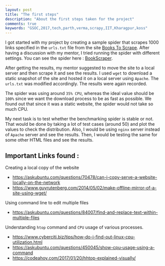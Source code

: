 ```yaml
---
layout: post
title: "The first steps"
description: "About the first steps taken for the project"
comments: true
keywords: "GSOC,2017,tech,parth,verma,scrapy,IIT,Kharagpur,koss"
---
```


I got started with my project by creating a sample spider that scrapes 1000 links specified in the `urls.txt` file from the site [Books To Scrape](http://books.toscrape.com/). After having a discussion with my mentor, I tried running the spider with different settings. You can see the spider here : [BookScraper](https://github.com/Parth-Vader/bookscraper).

After getting the results, my mentor suggested to move the site to a local server and then scrape it and see the results. I used `wget` to download a static snapshot of the site and hosted it on a local server using `Apache`. The `urls.txt` was modified accordingly. The results were again recorded.

The spider was using around `35% CPU`, whereas the ideal value should be `100%` since we want the download process to be as fast as possible. We found out that since it was a static website, the spider would not take so much CPU.

My next task is to test whether the benchmarking spider is stable or not. That would be done by taking a lot of test cases (around 50) and plot the values to check the distribution. Also, I would be using `nginx` server instead of `Apache` server and see the results. Then, I would be testing the same for some other HTML files and see the results.

## Important Links found :

Creating a local copy of the website
* https://askubuntu.com/questions/70478/can-i-copy-serve-a-website-locally-on-the-network
* https://www.guyrutenberg.com/2014/05/02/make-offline-mirror-of-a-site-using-wget/

Using command line to edit multiple files
* https://askubuntu.com/questions/84007/find-and-replace-text-within-multiple-files

Understanding `htop` command and `CPU` usage of various processes.
* https://www.cyberciti.biz/tips/how-do-i-find-out-linux-cpu-utilization.html
* https://askubuntu.com/questions/450045/show-cpu-usage-using-a-command
* https://codeahoy.com/2017/01/20/hhtop-explained-visually/
